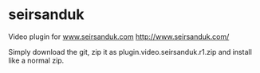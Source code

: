 # seirsanduk
Video plugin for www.seirsanduk.com http://www.seirsanduk.com/

Simply download the git, zip it as plugin.video.seirsanduk.r1.zip and install like a normal zip.
